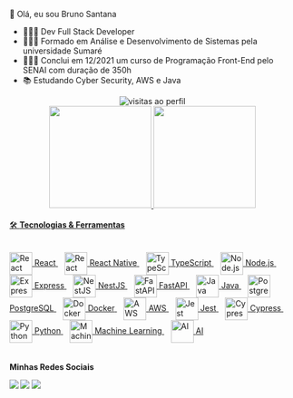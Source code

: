  
 👋 Olá, eu sou Bruno Santana

 
- 👨🏼‍💻 Dev Full Stack Developer
- 👨🏻‍🎓 Formado em Análise e Desenvolvimento de Sistemas pela universidade Sumaré
- 👨🏻‍🎓 Conclui em 12/2021 um curso de Programação Front-End pelo SENAI com duração de 350h
- 📚 Estudando Cyber Security, AWS e Java

 <div align ="center"> <img src="https://komarev.com/ghpvc/?username=BrunooSanttana&color=blue" alt="visitas ao perfil" > 
 </div>
<div align="center"> 
  <a href="https://github.com/BrunooSanttana">
  <img height="180em" src="https://github-readme-stats.vercel.app/api?username=BrunooSanttana&show_icons=true&theme=dark&include_all_commits=true&count_private=true"/>
  <img height="180em" src="https://github-readme-stats.vercel.app/api/top-langs/?username=BrunooSanttana&layout=compact&langs_count=7&theme=dark"/>
</div> <br>  
   🛠 <strong> Tecnologias & Ferramentas</strong> 
  <div style="display: inline_block"><br>
<div style="display: inline_block"><br> <!-- React --> <a href="https://reactjs.org/" target="_blank"> <img align="center" alt="React" height="40" width="40" src="https://cdn.jsdelivr.net/gh/devicons/devicon/icons/react/react-original.svg" /> <span>React</span> </a>&nbsp;&nbsp; <!-- React Native --> <a href="https://reactnative.dev/" target="_blank"> <img align="center" alt="React Native" height="40" width="40" src="https://cdn.jsdelivr.net/gh/devicons/devicon/icons/react/react-original.svg" /> <span>React Native</span> </a>&nbsp;&nbsp; <!-- TypeScript --> <a href="https://www.typescriptlang.org/" target="_blank"> <img align="center" alt="TypeScript" height="40" width="40" src="https://cdn.jsdelivr.net/gh/devicons/devicon/icons/typescript/typescript-original.svg" /> <span>TypeScript</span> </a>&nbsp;&nbsp; <!-- Node.js --> <a href="https://nodejs.org/" target="_blank"> <img align="center" alt="Node.js" height="40" width="40" src="https://cdn.jsdelivr.net/gh/devicons/devicon/icons/nodejs/nodejs-original.svg" /> <span>Node.js</span> </a>&nbsp;&nbsp; <!-- Express --> <a href="https://expressjs.com/" target="_blank"> <img align="center" alt="Express" height="40" width="40" src="https://cdn.jsdelivr.net/gh/devicons/devicon/icons/express/express-original.svg" /> <span>Express</span> </a>&nbsp;&nbsp; <!-- NestJS --> <a href="https://nestjs.com/" target="_blank"> <img align="center" alt="NestJS" height="40" width="40" src="https://cdn.jsdelivr.net/gh/devicons/devicon/icons/nestjs/nestjs-plain.svg" /> <span>NestJS</span> </a>&nbsp;&nbsp; <!-- FastAPI --> <a href="https://fastapi.tiangolo.com/" target="_blank"> <img align="center" alt="FastAPI" height="40" width="40" src="https://cdn.jsdelivr.net/gh/devicons/devicon/icons/fastapi/fastapi-original.svg" /> <span>FastAPI</span> </a>&nbsp;&nbsp; <!-- Java --> <a href="https://www.java.com/" target="_blank"> <img align="center" alt="Java" height="40" width="40" src="https://cdn.jsdelivr.net/gh/devicons/devicon/icons/java/java-original.svg" /> <span>Java</span> </a>&nbsp;&nbsp; <!-- PostgreSQL --> <a href="https://www.postgresql.org/" target="_blank"> <img align="center" alt="PostgreSQL" height="40" width="40" src="https://cdn.jsdelivr.net/gh/devicons/devicon/icons/postgresql/postgresql-original.svg" /> <span>PostgreSQL</span> </a>&nbsp;&nbsp; <!-- Docker --> <a href="https://www.docker.com/" target="_blank"> <img align="center" alt="Docker" height="40" width="40" src="https://cdn.jsdelivr.net/gh/devicons/devicon/icons/docker/docker-original.svg" /> <span>Docker</span> </a>&nbsp;&nbsp; <!-- AWS --> <a href="https://aws.amazon.com/" target="_blank"> <img align="center" alt="AWS" height="40" width="40" src="https://cdn.jsdelivr.net/gh/devicons/devicon/icons/amazonwebservices/amazonwebservices-original.svg" /> <span>AWS</span> </a>&nbsp;&nbsp; <!-- Jest --> <a href="https://jestjs.io/" target="_blank"> <img align="center" alt="Jest" height="40" width="40" src="https://cdn.jsdelivr.net/gh/devicons/devicon/icons/jest/jest-plain.svg" /> <span>Jest</span> </a>&nbsp;&nbsp; <!-- Cypress --> <a href="https://www.cypress.io/" target="_blank"> <img align="center" alt="Cypress" height="40" width="40" src="https://cdn.jsdelivr.net/gh/devicons/devicon/icons/cypressio/cypressio-original.svg" /> <span>Cypress</span> </a>&nbsp;&nbsp; <!-- Python --> <a href="https://www.python.org/" target="_blank"> <img align="center" alt="Python" height="40" width="40" src="https://cdn.jsdelivr.net/gh/devicons/devicon/icons/python/python-original.svg" /> <span>Python</span> </a>&nbsp;&nbsp; <!-- Machine Learning --> <a href="https://scikit-learn.org/" target="_blank"> <img align="center" alt="Machine Learning" height="40" width="40" src="https://cdn.jsdelivr.net/gh/devicons/devicon/icons/tensorflow/tensorflow-original.svg" /> <span>Machine Learning</span> </a>&nbsp;&nbsp; <!-- AI --> <a href="https://openai.com/" target="_blank"> <img align="center" alt="AI" height="40" width="40" src="https://cdn.jsdelivr.net/gh/devicons/devicon/icons/pytorch/pytorch-original.svg" /> <span>AI</span> </a> </div>
  </div>
    <br>
    <br>
    <div> <strong>Minhas Redes Sociais <strong> <br> 
      
  <a href="https://www.instagram.com/brunos_santana/" target="_blank"><img src="https://img.shields.io/badge/-Instagram-%23E4405F?style=for-the-badge&logo=instagram&logoColor=white" target="_blank"></a>
  <a href = "mailto:brunoliveiraq@gmail.com"><img src="https://img.shields.io/badge/-Gmail-%23333?style=for-the-badge&logo=gmail&logoColor=white" target="_blank"></a>
  <a href="https://www.linkedin.com/in/brunoo-santtana/" target="_blank"><img src="https://img.shields.io/badge/-LinkedIn-%230077B5?style=for-the-badge&logo=linkedin&logoColor=white" target="_blank"></a> 
     </div>
     
      
